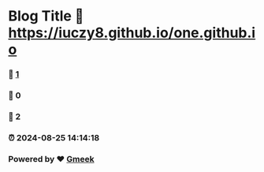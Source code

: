 # Blog Title :link: https://iuczy8.github.io/one.github.io 
### :page_facing_up: [1](https://iuczy8.github.io/one.github.io/tag.html) 
### :speech_balloon: 0 
### :hibiscus: 2 
### :alarm_clock: 2024-08-25 14:14:18 
### Powered by :heart: [Gmeek](https://github.com/Meekdai/Gmeek)
